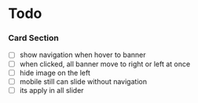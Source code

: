 # Todo

### Card Section

- [ ] show navigation when hover to banner
- [ ] when clicked, all banner move to right or left at once
- [ ] hide image on the left
- [ ] mobile still can slide without navigation
- [ ] its apply in all slider
